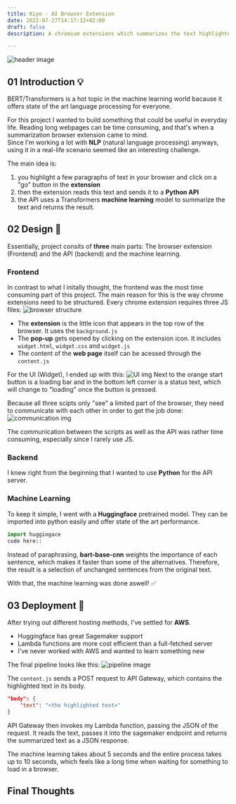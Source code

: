 ```yaml
---
title: Kiyo - AI Browser Extension
date: 2022-07-27T14:17:12+02:00
draft: false 
description: A chromium extensions which summarizes the text highlighted in your browser via AI. Build with JS, Python and AWS

---
```

![header image](/md_img/kiyo_smug.png)


## 01 Introduction 💡
BERT/Transformers is a hot topic in the machine learning world bacause it offers state of the art language processing for everyone.

For this project I wanted to build something that could be useful in everyday life.
Reading long webpages can be time consuming, and that's when a summarization browser extension came to mind.  
Since I'm working a lot with **NLP** (natural language processing) anyways, using it in a real-life scenario seemed like an interesting challenge.

The main idea is:
1. you highlight a few paragraphs of text in your browser and click on a "go" button in the **extension**
2. then the extension reads this text and sends it to a **Python API** 
3. the API uses a Transformers **machine learning** model to summarize the text and returns the result.


## 02 Design 📝
Essentially, project consits of **three** main parts: The browser extension (Frontend) and the API (backend) and the machine learning.

### Frontend
In contrast to what I initally thought, the frontend was the most time consuming part of this project.
The main reason for this is the way chrome extensions need to be structured.
Every chrome extension requires three JS files:
![browser structure](/md_img/browser_structure.png)

- The **extension** is the little icon that appears in the top row of the browser. It uses the `background.js`
- The **pop-up** gets opened by clicking on the extension icon. It includes `widget.html`, `widget.css` and `widget.js`
- The content of the **web page** itself can be acessed through the `content.js`

For the UI (Widget), I ended up with this:
![UI img](/md_img/kiyo_ui.png)
Next to the orange start button is a loading bar and in the bottom left corner is a status text, which will change to "loading" once the button is pressed.

Because all three scipts only "see" a limited part of the browser, they need to communicate with each other in order to get the job done:
![communication img](/md_img/extension_communication.png)

The communication between the scripts as well as the API was rather time consuming, especially since I rarely use JS.

### Backend
I knew right from the beginning that I wanted to use **Python** for the API server. 

### Machine Learning
To keep it simple, I went with a **Huggingface** pretrained model. They can be imported into python easily and offer state of the art performance.

```py
import huggingace
code here::
```
Instead of paraphrasing, **bart-base-cnn** weights the importance of each sentence, which makes it faster than some of the alternatives. Therefore, the result is a selection of unchanged sentences from the original text.

With that, the machine learning was done aswell! ✅

## 03 Deployment 🚀
After trying out different hosting methods, I've settled for **AWS**. 

- Huggingface has great Sagemaker support
- Lambda functions are more cost efficient than a full-fetched server
- I've never worked with AWS and wanted to learn something new

The final pipeline looks like this:
![pipeline image](/md_img/aws_pipeline.png)

The `content.js` sends a POST request to API Gateway, which contains the highlighted text in its body.

```json
"body": {
    "text": "<the highlighted text>"
}
```

API Gateway then invokes my Lambda function, passing the JSON of the request.
It reads the text, passes it into the sagemaker endpoint and returns the summarized text as a JSON response.

The machine learning takes about 5 seconds and the entire process takes up to 10 seconds, which feels like a long time when waiting for something to load in a browser.

## Final Thoughts